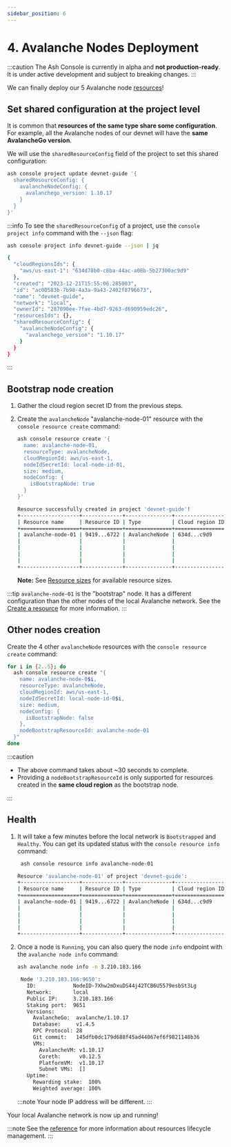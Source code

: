 ```yaml
---
sidebar_position: 6
---
```


# 4. Avalanche Nodes Deployment

:::caution
The Ash Console is currently in alpha and **not production-ready**. It is under active development and subject to breaking changes.
:::

We can finally deploy our 5 Avalanche node [resources](/docs/console/glossary#resource)!

## Set shared configuration at the project level

It is common that **resources of the same type share some configuration**. For example, all the Avalanche nodes of our devnet will have the **same AvalancheGo version**.

We will use the `sharedResourceConfig` field of the project to set this shared configuration:

```bash title="Command"
ash console project update devnet-guide '{
  sharedResourceConfig: {
    avalancheNodeConfig: {
      avalanchego_version: 1.10.17
    }
  }
}'
```

:::info
To see the `sharedResourceConfig` of a project, use the `console project info` command with the `--json` flag:

```bash title="Command"
ash console project info devnet-guide --json | jq
```

```bash title="Output"
{
  "cloudRegionsIds": {
    "aws/us-east-1": "634d78b0-c8ba-44ac-a08b-5b27300ac9d9"
  },
  "created": "2023-12-21T15:55:06.285003",
  "id": "ac00583b-7b98-4a3a-9a43-2402f8796673",
  "name": "devnet-guide",
  "network": "local",
  "ownerId": "287090ee-7fae-4bd7-9263-d690959edc26",
  "resourcesIds": {},
  "sharedResourceConfig": {
    "avalancheNodeConfig": {
      "avalanchego_version": "1.10.17"
    }
  }
}
```

:::

## Bootstrap node creation

1. Gather the cloud region secret ID from the previous steps.
2. Create the `avalancheNode` "avalanche-node-01" resource with the `console resource create` command:

   ```bash title="Command"
   ash console resource create '{
     name: avalanche-node-01,
     resourceType: avalancheNode,
     cloudRegionId: aws/us-east-1,
     nodeIdSecretId: local-node-id-01,
     size: medium,
     nodeConfig: {
       isBootstrapNode: true
     }
   }'
   ```

   ```bash title="Output"
   Resource successfully created in project 'devnet-guide'!
   +-------------------+-------------+---------------+-----------------+--------+------------------+---------+--------------------------+
   | Resource name     | Resource ID | Type          | Cloud region ID | Size   | Created at       | Status  | Resource specific        |
   +===================+=============+===============+=================+========+==================+=========+==========================+
   | avalanche-node-01 | 9419...6722 | AvalancheNode | 634d...c9d9     | Medium | 2023-12-21T16:01 | Pending |  IP address   | None     |
   |                   |             |               |                 |        |                  |         |  Running      | false    |
   |                   |             |               |                 |        |                  |         |  Bootstrapped | [false]  |
   |                   |             |               |                 |        |                  |         |  Healthy      | [false]  |
   |                   |             |               |                 |        |                  |         |  Restart req. | false    |
   +-------------------+-------------+---------------+-----------------+--------+------------------+---------+--------------------------+
   ```

   **Note:** See [Resource sizes](/docs/console/reference/resource-management#resource-sizes) for available resource sizes.

:::tip
`avalanche-node-01` is the "bootstrap" node. It has a different configuration than the other nodes of the local Avalanche network. See the [Create a resource](/docs/console/reference/resource-management#create-a-resource) for more information.
:::

## Other nodes creation

Create the 4 other `avalancheNode` resources with the `console resource create` command:

```bash title="Command"
for i in {2..5}; do
  ash console resource create "{
    name: avalanche-node-0$i,
    resourceType: avalancheNode,
    cloudRegionId: aws/us-east-1,
    nodeIdSecretId: local-node-id-0$i,
    size: medium,
    nodeConfig: {
      isBootstrapNode: false
    },
    nodeBootstrapResourceId: avalanche-node-01
  }"
done
```

:::caution

- The above command takes about ~30 seconds to complete.
- Providing a `nodeBootstrapResourceId` is only supported for resources created in the **same cloud region** as the bootstrap node.

:::

## Health

1. It will take a few minutes before the local network is `Bootstrapped` and `Healthy`. You can get its updated status with the `console resource info` command:

   ```bash title="Command"
    ash console resource info avalanche-node-01
   ```

   ```bash title="Output"
   Resource 'avalanche-node-01' of project 'devnet-guide':
   +-------------------+-------------+---------------+-----------------+--------+------------------+---------+--------------------------------+
   | Resource name     | Resource ID | Type          | Cloud region ID | Size   | Created at       | Status  | Resource specific              |
   +===================+=============+===============+=================+========+==================+=========+================================+
   | avalanche-node-01 | 9419...6722 | AvalancheNode | 634d...c9d9     | Medium | 2023-12-21T16:01 | Running |  IP address   | 3.210.183.166  |
   |                   |             |               |                 |        |                  |         |  Running      | true           |
   |                   |             |               |                 |        |                  |         |  Bootstrapped | [false]        |
   |                   |             |               |                 |        |                  |         |  Healthy      | [false]        |
   |                   |             |               |                 |        |                  |         |  Restart req. | false          |
   +-------------------+-------------+---------------+-----------------+--------+------------------+---------+--------------------------------+
   ```

2. Once a node is `Running`, you can also query the node `info` endpoint with the `avalanche node info` command:

   ```bash title="Command"
   ash avalanche node info -n 3.210.183.166
   ```

   ```bash title="Output"
    Node '3.210.183.166:9650':
      ID:            NodeID-7Xhw2mDxuDS44j42TCB6U5579esbSt3Lg
      Network:       local
      Public IP:     3.210.183.166
      Staking port:  9651
      Versions:
        AvalancheGo:  avalanche/1.10.17
        Database:     v1.4.5
        RPC Protocol: 28
        Git commit:   145dfb0dc179d688f45ad44067ef6f9821148b36
        VMs:
          AvalancheVM: v1.10.17
          Coreth:      v0.12.5
          PlatformVM:  v1.10.17
          Subnet VMs:  []
      Uptime:
        Rewarding stake:  100%
        Weighted average: 100%
   ```

   :::note
   Your node IP address will be different.
   :::

Your local Avalanche network is now up and running!

:::note
See the [reference](/docs/console/reference/resource-management) for more information about resources lifecycle management.
:::
